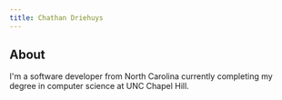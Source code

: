 ```yaml
---
title: Chathan Driehuys
---
```


## About

I'm a software developer from North Carolina currently completing my degree
in computer science at UNC Chapel Hill.
